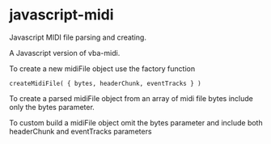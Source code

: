 # javascript-midi
Javascript MIDI file parsing and creating.

A Javascript version of vba-midi.

To create a new midiFile object use the factory function 
  
    createMidiFile( { bytes, headerChunk, eventTracks } ) 

To create a parsed midiFile object from an array of midi file bytes include only the bytes parameter.

To custom build a midiFile object omit the bytes parameter and include both headerChunk and eventTracks parameters

